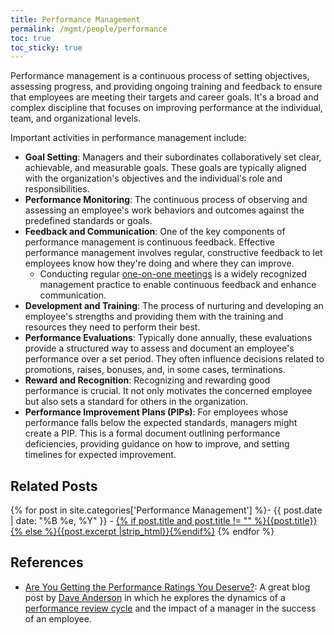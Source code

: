 ```yaml
---
title: Performance Management
permalink: /mgmt/people/performance
toc: true
toc_sticky: true
---
```


Performance management is a continuous process of setting objectives, assessing progress, and providing ongoing training and feedback to ensure that employees are meeting their targets and career goals. It's a broad and complex discipline that focuses on improving performance at the individual, team, and organizational levels.

Important activities in performance management include:

- **Goal Setting**: Managers and their subordinates collaboratively set clear, achievable, and measurable goals. These goals are typically aligned with the organization's objectives and the individual's role and responsibilities.
- **Performance Monitoring**: The continuous process of observing and assessing an employee's work behaviors and outcomes against the predefined standards or goals.
- **Feedback and Communication**: One of the key components of performance management is continuous feedback. Effective performance management involves regular, constructive feedback to let employees know how they're doing and where they can improve.
    - Conducting regular [one-on-one meetings](/mgmt/people/one-on-ones) is a widely recognized management practice to enable continuous feedback and enhance communication.
- **Development and Training**: The process of nurturing and developing an employee's strengths and providing them with the training and resources they need to perform their best.
- **Performance Evaluations**: Typically done annually, these evaluations provide a structured way to assess and document an employee's performance over a set period. They often influence decisions related to promotions, raises, bonuses, and, in some cases, terminations.
- **Reward and Recognition**: Recognizing and rewarding good performance is crucial. It not only motivates the concerned employee but also sets a standard for others in the organization.
- **Performance Improvement Plans (PIPs)**: For employees whose performance falls below the expected standards, managers might create a PIP. This is a formal document outlining performance deficiencies, providing guidance on how to improve, and setting timelines for expected improvement.

## Related Posts

{% for post in site.categories['Performance Management'] %}- {{ post.date | date: "%B %e, %Y" }} - <a href="{{ site.baseurl }}{{ post.url }}">{% if post.title and post.title != "" %}{{post.title}}{% else %}{{post.excerpt |strip_html}}{%endif%}</a>
{% endfor %}

## References

- [Are You Getting the Performance Ratings You Deserve?](https://www.scarletink.com/are-you-getting-the-performance-ratings-you-deserve/): A great blog post by [Dave Anderson](https://www.linkedin.com/in/scarletink/) in which he explores the dynamics of a [performance review cycle](/performance-review-cycle) and the impact of a manager in the success of an employee.